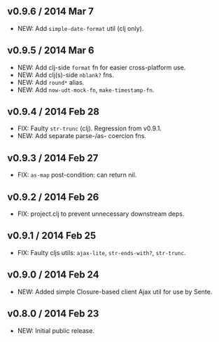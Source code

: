 ## v0.9.6 / 2014 Mar 7

 * NEW: Add `simple-date-format` util (clj only).


## v0.9.5 / 2014 Mar 6

 * NEW: Add clj-side `format` fn for easier cross-platform use.
 * NEW: Add clj(s)-side `nblank?` fns.
 * NEW: Add `round*` alias.
 * NEW: Add `now-udt-mock-fn`, `make-timestamp-fn`.


## v0.9.4 / 2014 Feb 28

 * FIX: Faulty `str-trunc` (clj). Regression from v0.9.1.
 * NEW: Add separate parse-/as- coercion fns.


## v0.9.3 / 2014 Feb 27

 * FIX: `as-map` post-condition: can return nil.


## v0.9.2 / 2014 Feb 26

 * FIX: project.clj to prevent unnecessary downstream deps.


## v0.9.1 / 2014 Feb 25

 * FIX: Faulty cljs utils: `ajax-lite`, `str-ends-with?`, `str-trunc`.


## v0.9.0 / 2014 Feb 24

 * NEW: Added simple Closure-based client Ajax util for use by Sente.


## v0.8.0 / 2014 Feb 23

 * NEW: Initial public release.
